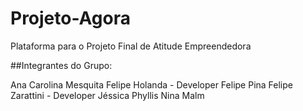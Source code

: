 # Projeto-Agora
Plataforma para o Projeto Final de Atitude Empreendedora

##Integrantes do Grupo:

Ana Carolina Mesquita
Felipe Holanda - Developer
Felipe Pina
Felipe Zarattini - Developer
Jéssica Phyllis
Nina Malm
